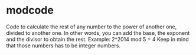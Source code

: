 # modcode
Code to calculate the rest of any number to the power of another one, divided to another one.
In other words, you can add the base, the exponent and the divisor to obtain the rest. Example: 2^2014 mod 5 = 4
Keep in mind that those numbers has to be integer numbers.
